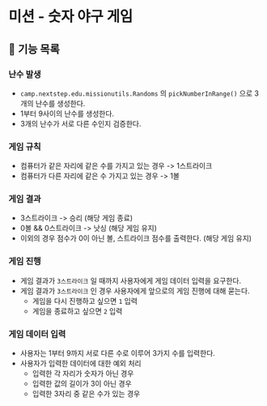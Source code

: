 # 미션 - 숫자 야구 게임

## 🚀 기능 목록

### 난수 발생

- ```camp.nextstep.edu.missionutils.Randoms``` 의 ```pickNumberInRange()``` 으로 3개의 난수를 생성한다.
- 1부터 9사이의 난수를 생성한다.
- 3개의 난수가 서로 다른 수인지 검증한다.

### 게임 규칙

- 컴퓨터가 같은 자리에 같은 수를 가지고 있는 경우 -> 1스트라이크
- 컴퓨터가 다른 자리에 같은 수 가지고 있는 경우 -> 1볼

### 게임 결과

- 3스트라이크 -> 승리 (해당 게임 종료)
- 0볼 && 0스트라이크 -> 낫싱 (해당 게임 유지)
- 이외의 경우 점수가 0이 아닌 볼, 스트라이크 점수를 출력한다. (해당 게임 유지)

### 게임 진행

- 게임 결과가 ```3스트라이크``` 일 때까지 사용자에게 게임 데이터 입력을 요구한다.
- 게임 결과가 ```3스트라이크``` 인 경우 사용자에게 앞으로의 게임 진행에 대해 묻는다.
  - 게임을 다시 진행하고 싶으면 ```1``` 입력
  - 게임을 종료하고 싶으면 ```2``` 입력
  
### 게임 데이터 입력

- 사용자는 1부터 9까지 서로 다른 수로 이루어 3가지 수를 입력한다.
- 사용자가 입력한 데이터에 대한 예외 처리
  - 입력한 각 자리가 숫자가 아닌 경우
  - 입력한 값의 길이가 3이 아닌 경우
  - 입력한 3자리 중 같은 수가 있는 경우

